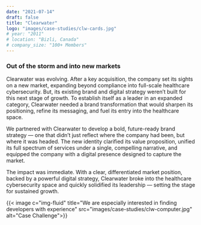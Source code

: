 ```yaml
---
date: "2021-07-14"
draft: false
title: "Clearwater"
logo: "images/case-studies/clw-cards.jpg"
# year: "2011"
# location: "Bizli, Canada"
# company_size: "100+ Members"
---
```


### Out of the storm and into new markets

Clearwater was evolving. After a key acquisition, the company set its sights on a new market, expanding beyond compliance into full-scale healthcare cybersecurity. But, its existing brand and digital strategy weren’t built for this next stage of growth. To establish itself as a leader in an expanded category, Clearwater needed a brand transformation that would sharpen its positioning, refine its messaging, and fuel its entry into the healthcare space.

We partnered with Clearwater to develop a bold, future-ready brand strategy — one that didn’t just reflect where the company had been, but where it was headed. The new identity clarified its value proposition, unified its full spectrum of services under a single, compelling narrative, and equipped the company with a digital presence designed to capture the market.

The impact was immediate. With a clear, differentiated market position, backed by a powerful digital strategy, Clearwater broke into the healthcare cybersecurity space and quickly solidified its leadership — setting the stage for sustained growth.

{{< image c="img-fluid" title="We are especially interested in finding developers with experience" src="images/case-studies/clw-computer.jpg" alt="Case Challenge">}}
